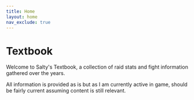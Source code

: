 ```yaml
---
title: Home
layout: home
nav_exclude: true
---
```


# Textbook

Welcome to Salty's Textbook, a collection of raid stats and fight information gathered over the years.

All information is provided as is but as I am currently active in game, should be fairly current assuming content is still relevant.

